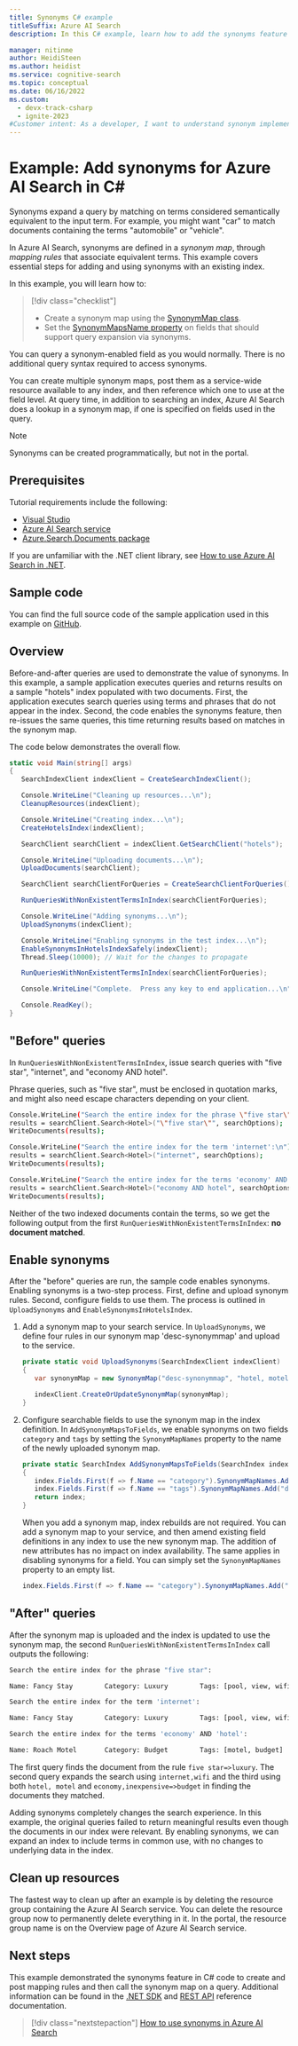```yaml
---
title: Synonyms C# example
titleSuffix: Azure AI Search
description: In this C# example, learn how to add the synonyms feature to an index in Azure AI Search. A synonyms map is a list of equivalent terms. Fields with synonym support expand queries to include the user-provided term and all related synonyms.

manager: nitinme
author: HeidiSteen
ms.author: heidist
ms.service: cognitive-search
ms.topic: conceptual
ms.date: 06/16/2022
ms.custom:
  - devx-track-csharp
  - ignite-2023
#Customer intent: As a developer, I want to understand synonym implementation, benefits, and tradeoffs.
---
```

# Example: Add synonyms for Azure AI Search in C#

Synonyms expand a query by matching on terms considered semantically equivalent to the input term. For example, you might want "car" to match documents containing the terms "automobile" or "vehicle". 

In Azure AI Search, synonyms are defined in a *synonym map*, through *mapping rules* that associate equivalent terms. This example covers essential steps for adding and using synonyms with an existing index.

In this example, you will learn how to:

> [!div class="checklist"]
> * Create a synonym map using the [SynonymMap class](/dotnet/api/azure.search.documents.indexes.models.synonymmap). 
> * Set the [SynonymMapsName property](/dotnet/api/azure.search.documents.indexes.models.searchfield.synonymmapnames) on fields that should support query expansion via synonyms.

You can query a synonym-enabled field as you would normally. There is no additional query syntax required to access synonyms.

You can create multiple synonym maps, post them as a service-wide resource available to any index, and then reference which one to use at the field level. At query time, in addition to searching an index, Azure AI Search does a lookup in a synonym map, if one is specified on fields used in the query.

> [!NOTE]
> Synonyms can be created programmatically, but not in the portal.

## Prerequisites

Tutorial requirements include the following:

* [Visual Studio](https://www.visualstudio.com/downloads/)
* [Azure AI Search service](search-create-service-portal.md)
* [Azure.Search.Documents package](https://www.nuget.org/packages/Azure.Search.Documents/)

If you are unfamiliar with the .NET client library, see [How to use Azure AI Search in .NET](search-howto-dotnet-sdk.md).

## Sample code

You can find the full source code of the sample application used in this example on [GitHub](https://github.com/Azure-Samples/search-dotnet-getting-started/tree/master/DotNetHowToSynonyms).

## Overview

Before-and-after queries are used to demonstrate the value of synonyms. In this example, a sample application executes queries and returns results on a sample "hotels" index populated with two documents. First, the application executes search queries using terms and phrases that do not appear in the index. Second, the code enables the synonyms feature, then re-issues the same queries, this time returning results based on matches in the synonym map. 

The code below demonstrates the overall flow.

```csharp
static void Main(string[] args)
{
   SearchIndexClient indexClient = CreateSearchIndexClient();

   Console.WriteLine("Cleaning up resources...\n");
   CleanupResources(indexClient);

   Console.WriteLine("Creating index...\n");
   CreateHotelsIndex(indexClient);

   SearchClient searchClient = indexClient.GetSearchClient("hotels");

   Console.WriteLine("Uploading documents...\n");
   UploadDocuments(searchClient);

   SearchClient searchClientForQueries = CreateSearchClientForQueries();

   RunQueriesWithNonExistentTermsInIndex(searchClientForQueries);

   Console.WriteLine("Adding synonyms...\n");
   UploadSynonyms(indexClient);

   Console.WriteLine("Enabling synonyms in the test index...\n");
   EnableSynonymsInHotelsIndexSafely(indexClient);
   Thread.Sleep(10000); // Wait for the changes to propagate

   RunQueriesWithNonExistentTermsInIndex(searchClientForQueries);

   Console.WriteLine("Complete.  Press any key to end application...\n");

   Console.ReadKey();
}
```

## "Before" queries

In `RunQueriesWithNonExistentTermsInIndex`, issue search queries with "five star", "internet", and "economy AND hotel".

Phrase queries, such as "five star", must be enclosed in quotation marks, and might also need escape characters depending on your client.

```bash
Console.WriteLine("Search the entire index for the phrase \"five star\":\n");
results = searchClient.Search<Hotel>("\"five star\"", searchOptions);
WriteDocuments(results);

Console.WriteLine("Search the entire index for the term 'internet':\n");
results = searchClient.Search<Hotel>("internet", searchOptions);
WriteDocuments(results);

Console.WriteLine("Search the entire index for the terms 'economy' AND 'hotel':\n");
results = searchClient.Search<Hotel>("economy AND hotel", searchOptions);
WriteDocuments(results);
```

Neither of the two indexed documents contain the terms, so we get the following output from the first `RunQueriesWithNonExistentTermsInIndex`:  **no document matched**.

## Enable synonyms

After the "before" queries are run, the sample code enables synonyms. Enabling synonyms is a two-step process. First, define and upload synonym rules. Second, configure fields to use them. The process is outlined in `UploadSynonyms` and `EnableSynonymsInHotelsIndex`.

1. Add a synonym map to your search service. In `UploadSynonyms`, we define four rules in our synonym map 'desc-synonymmap' and upload to the service.

   ```csharp
   private static void UploadSynonyms(SearchIndexClient indexClient)
   {
      var synonymMap = new SynonymMap("desc-synonymmap", "hotel, motel\ninternet,wifi\nfive star=>luxury\neconomy,inexpensive=>budget");

      indexClient.CreateOrUpdateSynonymMap(synonymMap);
   }
   ```

1. Configure searchable fields to use the synonym map in the index definition. In `AddSynonymMapsToFields`, we enable synonyms on two fields `category` and `tags` by setting the `SynonymMapNames` property to the name of the newly uploaded synonym map.

   ```csharp
   private static SearchIndex AddSynonymMapsToFields(SearchIndex index)
   {
      index.Fields.First(f => f.Name == "category").SynonymMapNames.Add("desc-synonymmap");
      index.Fields.First(f => f.Name == "tags").SynonymMapNames.Add("desc-synonymmap");
      return index;
   }
   ```

   When you add a synonym map, index rebuilds are not required. You can add a synonym map to your service, and then amend existing field definitions in any index to use the new synonym map. The addition of new attributes has no impact on index availability. The same applies in disabling synonyms for a field. You can simply set the `SynonymMapNames` property to an empty list.

   ```csharp
   index.Fields.First(f => f.Name == "category").SynonymMapNames.Add("desc-synonymmap");
   ```

## "After" queries

After the synonym map is uploaded and the index is updated to use the synonym map, the second `RunQueriesWithNonExistentTermsInIndex` call outputs the following:

```bash
Search the entire index for the phrase "five star":

Name: Fancy Stay        Category: Luxury        Tags: [pool, view, wifi, concierge]

Search the entire index for the term 'internet':

Name: Fancy Stay        Category: Luxury        Tags: [pool, view, wifi, concierge]

Search the entire index for the terms 'economy' AND 'hotel':

Name: Roach Motel       Category: Budget        Tags: [motel, budget]
```

The first query finds the document from the rule `five star=>luxury`. The second query expands the search using `internet,wifi` and the third using both `hotel, motel` and `economy,inexpensive=>budget` in finding the documents they matched.

Adding synonyms completely changes the search experience. In this example, the original queries failed to return meaningful results even though the documents in our index were relevant. By enabling synonyms, we can expand an index to include terms in common use, with no changes to underlying data in the index.

## Clean up resources

The fastest way to clean up after an example is by deleting the resource group containing the Azure AI Search service. You can delete the resource group now to permanently delete everything in it. In the portal, the resource group name is on the Overview page of Azure AI Search service.

## Next steps

This example demonstrated the synonyms feature in C# code to create and post mapping rules and then call the synonym map on a query. Additional information can be found in the [.NET SDK](/dotnet/api/overview/azure/search.documents-readme) and [REST API](/rest/api/searchservice/) reference documentation.

> [!div class="nextstepaction"]
> [How to use synonyms in Azure AI Search](search-synonyms.md)
